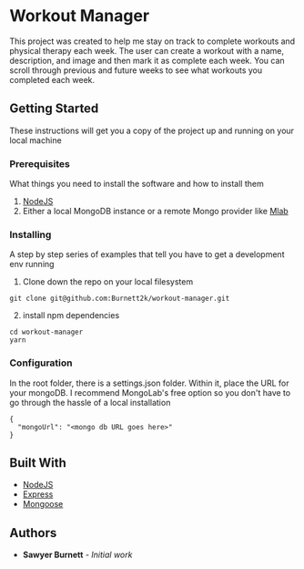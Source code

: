 # Workout Manager

This project was created to help me stay on track to complete workouts and physical therapy each week. The user can create a workout with a name, description, and image and then mark it as complete each week. You can scroll through previous and future weeks to see what workouts you completed each week.

## Getting Started

These instructions will get you a copy of the project up and running on your local machine

### Prerequisites

What things you need to install the software and how to install them

1. [NodeJS](https://nodejs.org/en/)
2. Either a local MongoDB instance or a remote Mongo provider like [Mlab](https://mlab.com/)

### Installing

A step by step series of examples that tell you have to get a development env running

1. Clone down the repo on your local filesystem

```
git clone git@github.com:Burnett2k/workout-manager.git
```

2. install npm dependencies

```
cd workout-manager
yarn
```

### Configuration

In the root folder, there is a settings.json folder. Within it, place the URL for your mongoDB. I recommend MongoLab's free option so you don't have to go through the hassle of a local installation

```
{
  "mongoUrl": "<mongo db URL goes here>"
}
```

## Built With

- [NodeJS](https://nodejs.org/en/)
- [Express](https://www.npmjs.com/package/express)
- [Mongoose](https://www.npmjs.com/package/mongoose)

## Authors

- **Sawyer Burnett** - _Initial work_
